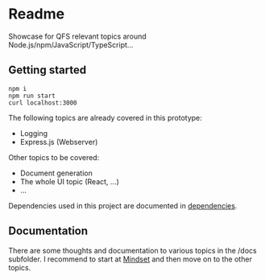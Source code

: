 # Readme

Showcase for QFS relevant topics around Node.js/npm/JavaScript/TypeScript...

## Getting started

```console
npm i
npm run start
curl localhost:3000
```

The following topics are already covered in this prototype:

- Logging
- Express.js (Webserver)

Other topics to be covered:

- Document generation
- The whole UI topic (React, ...)
- ...

Dependencies used in this project are documented in [dependencies](docs/vault/technology/dependencies).

## Documentation

There are some thoughts and documentation to various topics in the /docs subfolder. I recommend to start at [Mindset](/docs/vault/mindset) and then move on to the other topics.
